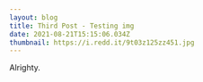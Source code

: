```yaml
---
layout: blog
title: Third Post - Testing img
date: 2021-08-21T15:15:06.034Z
thumbnail: https://i.redd.it/9t03z125zz451.jpg
---
```

Alrighty.

